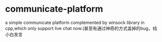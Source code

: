 # communicate-platform
a simple communicate platform complemented by winsock library in cpp,which only support live chat now.(甚至有通过神奇的方式盖掉的bug，纯小白发言
